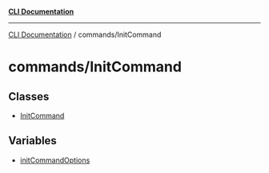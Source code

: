 [**CLI Documentation**](../../README.md)

***

[CLI Documentation](../../README.md) / commands/InitCommand

# commands/InitCommand

## Classes

- [InitCommand](classes/InitCommand.md)

## Variables

- [initCommandOptions](variables/initCommandOptions.md)
